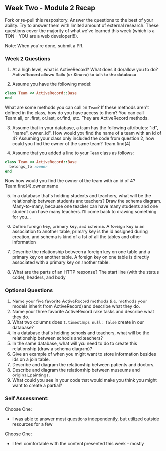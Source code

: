 ## Week Two - Module 2 Recap

Fork or re-pull this respository. Answer the questions to the best of your ability. Try to answer them with limited amount of external research. These questions cover the majority of what we've learned this week (which is a TON - YOU are a web developer!!!).

Note: When you're done, submit a PR.


### Week 2 Questions

1. At a high level, what is ActiveRecord? What does it do/allow you to do?
  ActiveRecord allows Rails (or Sinatra) to talk to the database

2. Assume you have the following model:

```ruby
class Team << ActiveRecord::Base
end
```

What are some methods you can call on `Team`? If these methods aren't defined in the class, how do you have access to them?  You can call Team.all, or .first, or.last, or.find, etc. They are ActiveRecord methods.

3. Assume that in your database, a team has the following attributes: "id", "name", owner_id". How would you find the name of a team with an id of 4? Assuming your class only included the code from question 2, how could you find the owner of the same team? Team.find(4)  

4. Assume that you added a line to your `Team` class as follows:

```ruby
class Team << ActiveRecord::Base
  belongs_to :owner
end
```

Now how would you find the owner of the team with an id of 4? Team.find(4).owner.name

5. In a database that's holding students and teachers, what will be the relationship between students and teachers? Draw the schema diagram.  
Many-to-many, because one teacher can have many students and one student can have many teachers. I'll come back to drawing something for you...

6. Define foreign key, primary key, and schema.  A foreign key is an association to another table, primary key is the id assigned during creation, and schema is kind of a list of all the tables and other information

7. Describe the relationship between a foreign key on one table and a primary key on another table.
A foreign key on one table is directly associated with a primary key on another table.

8. What are the parts of an HTTP response?
The start line (with the status code), headers, and body


### Optional Questions

1. Name your five favorite ActiveRecord methods (i.e. methods your models inherit from ActiveRecord) and describe what they do.
2. Name your three favorite ActiveRecord rake tasks and describe what they do.
3. What two columns does `t.timestamps null: false` create in our database?
4. In a database that's holding schools and teachers, what will be the relationship between schools and teachers?
5. In the same database, what will you need to do to create this relationship (draw a schema diagram)?
6. Give an example of when you might want to store information besides ids on a join table.
7. Describe and diagram the relationship between patients and doctors.
8. Describe and diagram the relationship between museums and original_paintings.
9. What could you see in your code that would make you think you might want to create a partial?

### Self Assessment:
Choose One:
* I was able to answer most questions independently, but utilized outside resources for a few

Choose One:
* I feel comfortable with the content presented this week - mostly
